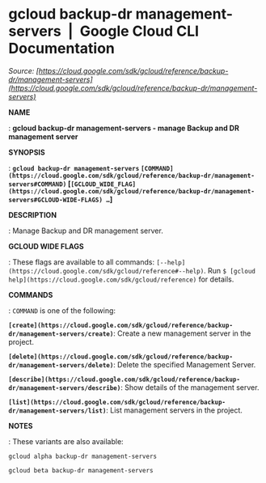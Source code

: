 # gcloud backup-dr management-servers  |  Google Cloud CLI Documentation

*Source: [https://cloud.google.com/sdk/gcloud/reference/backup-dr/management-servers](https://cloud.google.com/sdk/gcloud/reference/backup-dr/management-servers)*

**NAME**

: **gcloud backup-dr management-servers - manage Backup and DR management server**

**SYNOPSIS**

: **`gcloud backup-dr management-servers` `[COMMAND](https://cloud.google.com/sdk/gcloud/reference/backup-dr/management-servers#COMMAND)` [`[GCLOUD_WIDE_FLAG](https://cloud.google.com/sdk/gcloud/reference/backup-dr/management-servers#GCLOUD-WIDE-FLAGS) …`]**

**DESCRIPTION**

: Manage Backup and DR management server.

**GCLOUD WIDE FLAGS**

: These flags are available to all commands: `[--help](https://cloud.google.com/sdk/gcloud/reference#--help)`.
Run `$ [gcloud help](https://cloud.google.com/sdk/gcloud/reference)` for details.

**COMMANDS**

: ``COMMAND`` is one of the following:

**`[create](https://cloud.google.com/sdk/gcloud/reference/backup-dr/management-servers/create)`**:
Create a new management server in the project.

**`[delete](https://cloud.google.com/sdk/gcloud/reference/backup-dr/management-servers/delete)`**:
Delete the specified Management Server.

**`[describe](https://cloud.google.com/sdk/gcloud/reference/backup-dr/management-servers/describe)`**:
Show details of the management server.

**`[list](https://cloud.google.com/sdk/gcloud/reference/backup-dr/management-servers/list)`**:
List management servers in the project.

**NOTES**

: These variants are also available:

```
gcloud alpha backup-dr management-servers
```

```
gcloud beta backup-dr management-servers
```